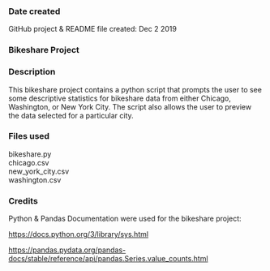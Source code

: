 ### Date created
GitHub project & README file created: Dec 2 2019

### Bikeshare Project

### Description
This bikeshare project contains a python script that prompts the user to see some descriptive statistics for bikeshare data from either Chicago, Washington, or New York City. The script also allows the user to preview the data selected for a particular city.

### Files used
bikeshare.py\
chicago.csv\
new_york_city.csv\
washington.csv

### Credits
Python & Pandas Documentation were used for the bikeshare project:

https://docs.python.org/3/library/sys.html

https://pandas.pydata.org/pandas-docs/stable/reference/api/pandas.Series.value_counts.html
